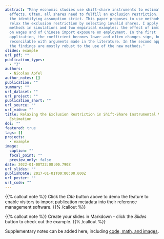 ```yaml
---
abstract: "Many economic studies use shift-share instruments to estimate causal
  effects. Often, all shares need to fulfill an exclusion restriction, making
  the identifying assumption strict. This paper proposes to use methods that
  relax the exclusion restriction by selecting invalid shares. I apply the
  methods in simulations and two empirical examples: the effect of immigration
  on wages and of Chinese import exposure on employment. In the first
  application, the coefficient becomes lower and often changes sign, but this is
  reconcilable with arguments made in the literature. In the second application,
  the findings are mostly robust to the use of the new methods."
slides: example
url_pdf: ""
publication_types:
  - "3"
authors:
  - Nicolas Apfel
author_notes: []
publication: ""
summary: ""
url_dataset: ""
url_project: ""
publication_short: ""
url_source: ""
url_video: ""
title: Relaxing the Exclusion Restriction in Shift-Share Instrumental Variable
  Estimation
doi: ""
featured: true
tags: []
projects:
  - example
image:
  caption: ""
  focal_point: ""
  preview_only: false
date: 2022-01-08T22:08:00.790Z
url_slides: ""
publishDate: 2017-01-01T00:00:00.000Z
url_poster: ""
url_code: ""
---
```


{{% callout note %}}
Click the *Cite* button above to demo the feature to enable visitors to import publication metadata into their reference management software.
{{% /callout %}}

{{% callout note %}}
Create your slides in Markdown - click the *Slides* button to check out the example.
{{% /callout %}}

Supplementary notes can be added here, including [code, math, and images](https://wowchemy.com/docs/writing-markdown-latex/).
